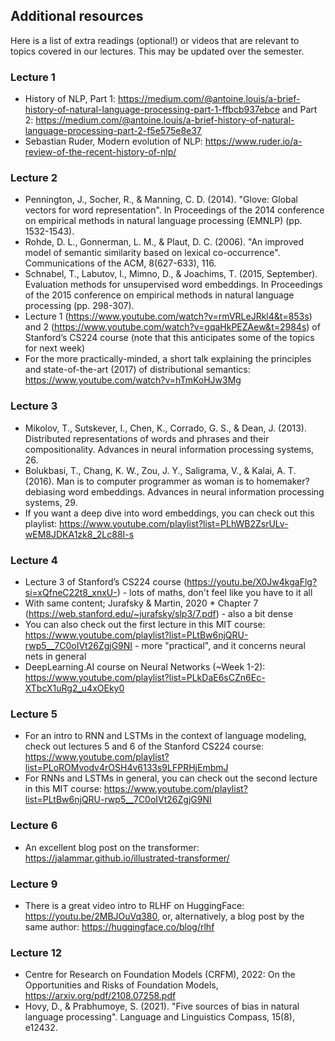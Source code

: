 ## Additional resources
Here is a list of extra readings (optional!) or videos that are relevant to topics covered in our lectures. 
This may be updated over the semester.

### Lecture 1
* History of NLP, Part 1: https://medium.com/@antoine.louis/a-brief-history-of-natural-language-processing-part-1-ffbcb937ebce and Part 2: https://medium.com/@antoine.louis/a-brief-history-of-natural-language-processing-part-2-f5e575e8e37
* Sebastian Ruder, Modern evolution of NLP: https://www.ruder.io/a-review-of-the-recent-history-of-nlp/

### Lecture 2
* Pennington, J., Socher, R., & Manning, C. D. (2014). "Glove: Global vectors for word representation". In Proceedings of the 2014 conference on empirical methods in natural language processing (EMNLP) (pp. 1532-1543).
* Rohde, D. L., Gonnerman, L. M., & Plaut, D. C. (2006). "An improved model of semantic similarity based on lexical co-occurrence". Communications of the ACM, 8(627-633), 116.
* Schnabel, T., Labutov, I., Mimno, D., & Joachims, T. (2015, September). Evaluation methods for unsupervised word embeddings. In Proceedings of the 2015 conference on empirical methods in natural language processing (pp. 298-307).
* Lecture 1 (https://www.youtube.com/watch?v=rmVRLeJRkl4&t=853s) and 2 (https://www.youtube.com/watch?v=gqaHkPEZAew&t=2984s) of Stanford’s CS224 course (note that this anticipates some of the topics for next week)
* For the more practically-minded, a short talk explaining the principles and state-of-the-art (2017) of distributional semantics: https://www.youtube.com/watch?v=hTmKoHJw3Mg 

### Lecture 3
* Mikolov, T., Sutskever, I., Chen, K., Corrado, G. S., & Dean, J. (2013). Distributed representations of words and phrases and their compositionality. Advances in neural information processing systems, 26.
* Bolukbasi, T., Chang, K. W., Zou, J. Y., Saligrama, V., & Kalai, A. T. (2016). Man is to computer programmer as woman is to homemaker? debiasing word embeddings. Advances in neural information processing systems, 29.
* If you want a deep dive into word embeddings, you can check out this playlist: https://www.youtube.com/playlist?list=PLhWB2ZsrULv-wEM8JDKA1zk8_2Lc88I-s

### Lecture 4
* Lecture 3 of Stanford’s CS224 course (https://youtu.be/X0Jw4kgaFlg?si=xQfneC22t8_xnxU-) - lots of maths, don't feel like you have to it all
* With same content; Jurafsky & Martin, 2020 * Chapter 7 (https://web.stanford.edu/~jurafsky/slp3/7.pdf) - also a bit dense
* You can also check out the first lecture in this MIT course: https://www.youtube.com/playlist?list=PLtBw6njQRU-rwp5__7C0oIVt26ZgjG9NI - more "practical", and it concerns neural nets in general
* DeepLearning.AI course on Neural Networks (~Week 1-2): https://www.youtube.com/playlist?list=PLkDaE6sCZn6Ec-XTbcX1uRg2_u4xOEky0

### Lecture 5
* For an intro to RNN and LSTMs in the context of language modeling, check out lectures 5 and 6 of the Stanford CS224 course: https://www.youtube.com/playlist?list=PLoROMvodv4rOSH4v6133s9LFPRHjEmbmJ
* For RNNs and LSTMs in general, you can check out the second lecture in this MIT course:  https://www.youtube.com/playlist?list=PLtBw6njQRU-rwp5__7C0oIVt26ZgjG9NI

### Lecture 6
*  An excellent blog post on the transformer: https://jalammar.github.io/illustrated-transformer/ 

### Lecture 9
* There is a great video intro to RLHF on HuggingFace: https://youtu.be/2MBJOuVq380, or, alternatively, a blog post by the same author: https://huggingface.co/blog/rlhf

### Lecture 12
* Centre for Research on Foundation Models (CRFM), 2022: On the Opportunities and Risks of Foundation Models, https://arxiv.org/pdf/2108.07258.pdf
* Hovy, D., & Prabhumoye, S. (2021). "Five sources of bias in natural language processing". Language and Linguistics Compass, 15(8), e12432.